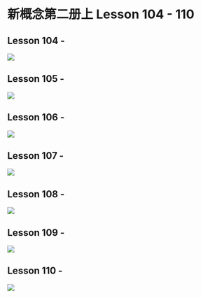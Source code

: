 # 新概念第二册上 Lesson 104 - 110

## Lesson 104 -  

<img src="lesson/Lesson-104.png">

## Lesson 105 - 

<img src="lesson/Lesson-105.png">

## Lesson 106 - 

<img src="lesson/Lesson-106.png">

## Lesson 107 - 

<img src="lesson/Lesson-107.png">

## Lesson 108 - 

<img src="lesson/Lesson-108.png">

## Lesson 109 - 

<img src="lesson/Lesson-109.png">

## Lesson 110 - 

<img src="lesson/Lesson-110.png">

